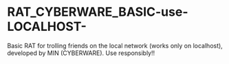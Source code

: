 # RAT_CYBERWARE_BASIC-use-LOCALHOST-
Basic RAT for trolling friends on the local network (works only on localhost), developed by MIN (CYBERWARE). Use responsibly!!
